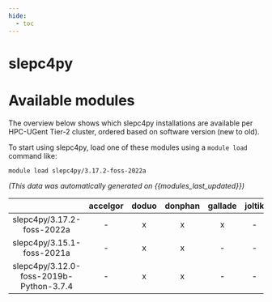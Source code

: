 ```yaml
---
hide:
  - toc
---
```


slepc4py
========

# Available modules


The overview below shows which slepc4py installations are available per HPC-UGent Tier-2 cluster, ordered based on software version (new to old).

To start using slepc4py, load one of these modules using a `module load` command like:

```shell
module load slepc4py/3.17.2-foss-2022a
```

*(This data was automatically generated on {{modules_last_updated}})*  

| |accelgor|doduo|donphan|gallade|joltik|shinx|skitty|
| :---: | :---: | :---: | :---: | :---: | :---: | :---: | :---: |
|slepc4py/3.17.2-foss-2022a|-|x|x|x|-|-|-|
|slepc4py/3.15.1-foss-2021a|-|x|x|-|-|-|-|
|slepc4py/3.12.0-foss-2019b-Python-3.7.4|-|x|x|-|-|-|-|
